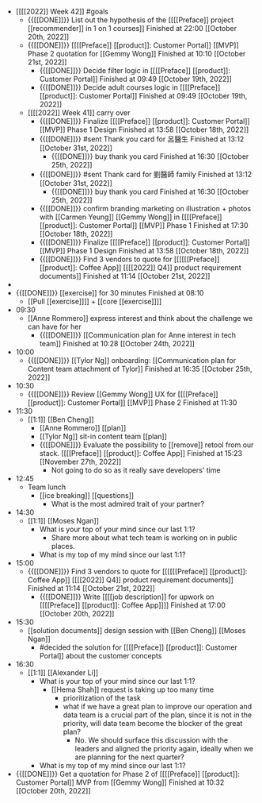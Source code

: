 - [[[[2022]] Week 42]] #goals
    - {{[[DONE]]}}  List out the hypothesis of the [[[[Preface]] project [[recommender]] in 1 on 1 courses]] Finished at 22:00 [[October 20th, 2022]]
    - {{[[DONE]]}}  [[[[Preface]] [[product]]: Customer Portal]] [[MVP]] Phase 2 quotation for [[Gemmy Wong]] Finished at 10:10 [[October 21st, 2022]]
        - {{[[DONE]]}}  Decide filter logic in [[[[Preface]] [[product]]: Customer Portal]] Finished at 09:49 [[October 19th, 2022]]
        - {{[[DONE]]}}  Decide adult courses logic in [[[[Preface]] [[product]]: Customer Portal]] Finished at 09:49 [[October 19th, 2022]]
    - [[[[2022]] Week 41]] carry over
        - {{[[DONE]]}} Finalize [[[[Preface]] [[product]]: Customer Portal]] [[MVP]] Phase 1 Design Finished at 13:58 [[October 18th, 2022]]
        - {{[[DONE]]}}  #sent Thank you card for 呂醫生 Finished at 13:12 [[October 31st, 2022]]
            - {{[[DONE]]}}  buy thank you card Finished at 16:30 [[October 25th, 2022]]
        - {{[[DONE]]}}  #sent Thank card for 劉醫師 family Finished at 13:12 [[October 31st, 2022]]
            - {{[[DONE]]}}  buy thank you card Finished at 16:30 [[October 25th, 2022]]
        - {{[[DONE]]}} confirm branding marketing on illustration + photos with [[Carmen Yeung]] [[Gemmy Wong]] in [[[[Preface]] [[product]]: Customer Portal]] [[MVP]] Phase 1 Finished at 17:30 [[October 18th, 2022]]
        - {{[[DONE]]}} Finalize [[[[Preface]] [[product]]: Customer Portal]] [[MVP]] Phase 1 Design Finished at 13:58 [[October 18th, 2022]]
        - {{[[DONE]]}}  Find 3 vendors to quote for [[[[[[Preface]] [[product]]: Coffee App]] [[[[2022]] Q4]] product requirement documents]] Finished at 11:14 [[October 21st, 2022]]
- 
- {{[[DONE]]}}  [[exercise]] for 30 minutes Finished at 08:10 
    -  [[Pull [[exercise]]]] + [[core [[exercise]]]]
- 09:30
    - [[Anne Rommero]] express interest and think about the challenge we can have for her
        - {{[[DONE]]}}  [[Communication plan for Anne interest in tech team]] Finished at 10:28 [[October 24th, 2022]]
- 10:00
    - {{[[DONE]]}}  [[Tylor Ng]] onboarding: [[Communication plan for Content team attachment of Tylor]] Finished at 16:35 [[October 25th, 2022]]
- 10:30
    - {{[[DONE]]}}  Review [[Gemmy Wong]] UX for [[[[Preface]] [[product]]: Customer Portal]] [[MVP]] Phase 2 Finished at 11:30
- 11:30
    - [[1:1]] [[Ben Cheng]]
        - [[Anne Rommero]] [[plan]]
        - [[Tylor Ng]] sit-in content team [[plan]]
        - {{[[DONE]]}}  Evaluate the possibility to [[remove]] retool from our stack. [[[[Preface]] [[product]]: Coffee App]] Finished at 15:23 [[November 27th, 2022]]
            - Not going to do so as it really save developers' time
- 12:45
    - Team lunch
        - [[ice breaking]] [[questions]]
            - What is the most admired trait of your partner?
- 14:30
    - [[1:1]] [[Moses Ngan]]
        - What is your top of your mind since our last 1:1?
            - Share more about what tech team is working on in public places.
        - What is my top of my mind since our last 1:1?
- 15:00
    - {{[[DONE]]}}  Find 3 vendors to quote for [[[[[[Preface]] [[product]]: Coffee App]] [[[[2022]] Q4]] product requirement documents]] Finished at 11:14 [[October 21st, 2022]]
        - {{[[DONE]]}} Write [[[[job description]] for upwork on [[[[Preface]] [[product]]: Coffee App]]]] Finished at 17:00 [[October 20th, 2022]]
- 15:30
    - [[solution documents]] design session with [[Ben Cheng]] [[Moses Ngan]]
        - #decided the solution for [[[[Preface]] [[product]]: Customer Portal]] about the customer concepts
- 16:30
    - [[1:1]] [[Alexander Li]]
        - What is your top of your mind since our last 1:1?
            - [[Hema Shah]] request is taking up too many time
                - prioritization of the task
                - what if we have a great plan to improve our operation and data team is a crucial part of the plan, since it is not in the priority, will data team become the blocker of the great plan?
                    - No. We should surface this discussion with the leaders and aligned the priority again, ideally when we are planning for the next quarter?
        - What is my top of my mind since our last 1:1?
- {{[[DONE]]}}  Get a quotation for Phase 2 of [[[[Preface]] [[product]]: Customer Portal]] MVP from [[Gemmy Wong]] Finished at 10:32 [[October 20th, 2022]]
